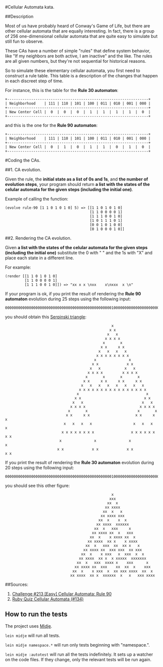 #Cellular Automata kata.

##Description

Most of us have probably heard of Conway's Game of Life, but there are other cellular automata that are equally interesting. In fact, there is a group of 256 one-dimensional cellular automata that are quite easy to simulate but still fun to observe.

These CAs have a number of simple "rules" that define system behavior, like "If my neighbors are both active, I am inactive" and the like. The rules are all given numbers, but they're not sequential for historical reasons.

So to simulate these elementary cellular automata, you first need to construct a rule table. This table is a description of the changes that happen in each discreet step of time. 

For instance, this is the table for the **Rule 30 automaton**:

    +-----------------------------------------------------------------+
    | Neighborhood    | 111 | 110 | 101 | 100 | 011 | 010 | 001 | 000 |
    +-----------------------------------------------------------------+
    | New Center Cell |  0  |  0  |  0  |  1  |  1  |  1  |  1  |  0  |
    +-----------------------------------------------------------------+

and this is the one for the **Rule 90 automaton**:

    +-----------------------------------------------------------------+
    | Neighborhood    | 111 | 110 | 101 | 100 | 011 | 010 | 001 | 000 |
    +-----------------------------------------------------------------+
    | New Center Cell |  0  |  1  |  0  |  1  |  1  |  0  |  1  |  0  |
    +-----------------------------------------------------------------+
  
#Coding the CAs.

##1. CA evolution.

Given the rule, the **initial state as a list of 0s and 1s**, and **the number of evolution steps**, your program should return **a list with the states of the celular automata for the given steps (including the initial one)**. 

Example of calling the function:

    (evolve rule-90 [1 1 0 1 0 1 0] 5) => [[1 1 0 1 0 1 0]
                                           [1 1 0 0 0 0 1]
                                           [1 1 1 0 0 1 0]
                                           [1 0 1 1 1 0 1]
                                           [0 0 1 0 1 0 0]
                                           [0 1 0 0 0 1 0]]
                                           
##2. Rendering the CA evolution.

Given **a list with the states of the celular automata for the given steps (including the initial one)** substitute the 0 with " " and the 1s with "X" and place each state in a different line.

For example: 

    (render [[1 1 0 1 0 1 0]
             [1 1 0 0 0 0 1]
             [1 1 1 0 0 1 0]]) => "xx x x \nxx    x\nxxx  x \n"

If your program is ok, if you print the result of rendering the **Rule 90 automaton** evolution during 25 steps using the following input:

    00000000000000000000000000000000000000000000000001000000000000000000000000000000000000000000000000
    
you should obtain this [Serpinski triangle](https://en.wikipedia.org/wiki/Sierpinski_triangle):

                                                     x
                                                    x x
                                                   x   x
                                                  x x x x
                                                 x       x
                                                x x     x x
                                               x   x   x   x
                                              x x x x x x x x
                                             x               x
                                            x x             x x
                                           x   x           x   x
                                          x x x x         x x x x
                                         x       x       x       x
                                        x x     x x     x x     x x
                                       x   x   x   x   x   x   x   x
                                      x x x x x x x x x x x x x x x x
                                     x                               x
                                    x x                             x x
                                   x   x                           x   x
                                  x x x x                         x x x x
                                 x       x                       x       x
                                x x     x x                     x x     x x
                               x   x   x   x                   x   x   x   x
                              x x x x x x x x                 x x x x x x x x
                             x               x               x               x
                            x x             x x             x x             x x
                    
  
If you print the result of rendering the **Rule 30 automaton** evolution during 20 steps using the following input:

    00000000000000000000000000000000000000000000000001000000000000000000000000000000000000000000000000
    
you should see this other figure:

                                                     x
                                                    xxx
                                                   xx  x
                                                  xx xxxx
                                                 xx  x   x
                                                xx xxxx xxx
                                               xx  x    x  x
                                              xx xxxx  xxxxxx
                                             xx  x   xxx     x
                                            xx xxxx xx  x   xxx
                                           xx  x    x xxxx xx  x
                                          xx xxxx  xx x    x xxxx
                                         xx  x   xxx  xx  xx x   x
                                        xx xxxx xx  xxx xxx  xx xxx
                                       xx  x    x xxx   x  xxx  x  x
                                      xx xxxx  xx x  x xxxxx  xxxxxxx
                                     xx  x   xxx  xxxx x    xxx      x
                                    xx xxxx xx  xxx    xx  xx  x    xxx
                                   xx  x    x xxx  x  xx xxx xxxx  xx  x
                                  xx xxxx  xx x  xxxxxx  x   x   xxx xxxx

##Sources:
  1. [Challenge #213 [Easy] Cellular Automata: Rule 90](https://www.reddit.com/r/dailyprogrammer/comments/3jz8tt/20150907_challenge_213_easy_cellular_automata/)
  2. [Ruby Quiz Cellular Automata (#134)](http://rubyquiz.com/quiz134.html)

## How to run the tests

The project uses [Midje](https://github.com/marick/Midje/).

`lein midje` will run all tests.

`lein midje namespace.*` will run only tests beginning with "namespace.".

`lein midje :autotest` will run all the tests indefinitely. It sets up a
watcher on the code files. If they change, only the relevant tests will be
run again.
